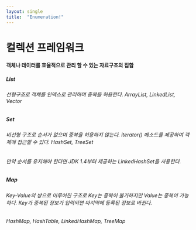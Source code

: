 ```yaml
---
layout: single
title:  "Enumeration!"
---
```


# 컬렉션 프레임워크

#### 객체나 데이터를 효율적으로 관리 할 수 있는 자료구조의 집합

##### List
###### 선형구조로 객체를 인덱스로 관리하며 중복을 허용한다. ArrayList, LinkedList, Vector
<!-- <pre>
  <code>
     Vector<String> vectorList = new Vector<>();
     vectorList.add("딸기");
     vectorList.add("바나나");
     Enumeration<String> enum = vectorList.elements();

     while(enum.hasmoreElements()){
       String str = enum.nextElement();
       System.out.println(str);
     }
  </code>
</pre> -->

##### Set
###### 비선형 구조로 순서가 없으며 중복을 허용하지 않는다. iterator() 메소드를 제공하여 객체에 접근할 수 있다. HashSet, TreeSet
###### 만약 순서를 유지해야 한다면 JDK 1.4부터 제공하는 LinkedHashSet을 사용한다.

##### Map
###### Key-Value의 쌍으로 이루어진 구조로 Key는 중복이 불가하지만 Value는 중복이 가능하다. Key가 중복된 정보가 입력되면 마지막에 등록된 정보로 바뀐다.
###### HashMap, HashTable, LinkedHashMap, TreeMap



